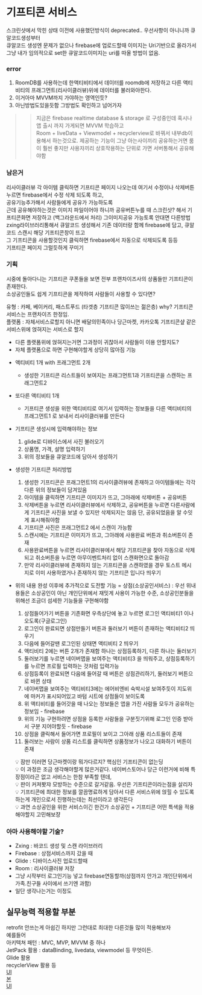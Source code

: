 # 기프티콘 서비스

스크린샷에서 막힌 상태 이전에 사용했던방식이 deprecated.. 우선사항이 아니니까 큐알코드생성부터  
큐알코드 생성엔 문제가 없으나 firebase에 업로드할때 이미지는 Uri기반으로 올라가서 그냥 내가 임의적으로 set한 큐알코드이미지는 uri를 따올 방법이 없음.  


### error
1. RoomDB를 사용하는데 한액티비티에서 데이터를 roomdb에 저장하고 다른 액티비티의 프래그먼트(리사이클러뷰)위에 데이터를 불러와야한다.
2. 이거아마 MVVM까지 가야하는 영역인듯? 
3. 아닌방법도있을듯함 그방법도 확인하고 넘어가자  
  >> 지금은 firebase realtime database & storage 로 구성중인데 혹시나 앱 출시 까지 가게되면 MVVM 학습하고  
    Room + liveData + Viewmodel + recyclerview로 바꿔서 내부db이용해서 하는것으로.
    제공하는 기능이 그냥 아는사이끼리 공유하는거면 룸이 훨씬 좋지만
    사용자끼리 상호작용하는 단위로 가면 서버통해서 공유해야함
    
    
### 남은거
리사이클러뷰 각 아이템 클릭하면 기프티콘 페이지 나오는데 여기서 수정이나 삭제버튼 누르면 firebase에서 수정 삭제 되도록 하고,  
공유기능추가해서 사람들에게 공유가 가능하도록  
근데 공유해야하는것은 이미지 파일이어야 하니까 공유버튼누를 때 스크린샷? 해서 기프티콘화면 저장하고 (백그라운드에서 처리) 그이미지공유 가능토록 안대면 다른방법  
zxing라이브러리통해서 큐알코드 생성해서 기존 데이터랑 함께 firebase에 담고, 큐알코드 스캔시 해당 기프티콘창이 뜨고  
그 기프티콘을 사용할것인지 클릭하면 firebase에서 자동으로 삭제되도록 등등  
기프티콘 페이지 그럴듯하게 꾸미기 

### 기획
시중에 돌아다니는 기프티콘 쿠폰들을 보면 전부 프랜차이즈사의 상품들만 기프티콘이 존재한다.  
소상공인들도 쉽게 기프티콘을 제작하여 사람들이 사용할 수 있다면?


유형 : 카페, 베이커리, 패스트푸드 (타겟층 기프티콘 많이쓰는 젊은층) why? 기프티콘 서비스는 프랜차이즈 한정임.  
플랫폼 : 자체서비스로할지 아니면 배달의민족이나 당근마켓, 카카오톡 기프티콘샾 같은 서비스위에 얹혀지는 서비스로 할지  
  - 다른 플랫폼위에 얹혀지는거면 그과정이 귀찮아서 사람들이 이용 안할지도?
  - 자체 플랫폼으로 하면 구현해야할게 상당히 많아짐 
기능
+ 액티비티 1개 with 프래그먼트 2개
  - 생성한 기프티콘 리스트들이 보여지는 프래그먼트1과 기프티콘을 스캔하는 프래그먼트2  
+ 또다른 액티비티 1개
  - 기프티콘 생성을 위한 액티비티로 여기서 입력하는 정보들을 다른 액티비티의 프래그먼트1 로 보내서 리사이클러뷰를 만든다     
+ 기프티콘 생성시에 입력해야하는 정보  
  1. glide로 디바이스에서 사진 불러오기
  2. 상품명, 가격, 설명 입력하기
  3. 위의 정보들을 큐알코드에 담아서 생성하기
+ 생성한 기프티콘 처리방법
  1. 생성한 기프티콘은 프래그먼트1의 리사이클려뷰에 존재하고 아이템들에는 각각 다른 위의 정보들이 담겨있음
  2. 아이템을 클릭하면 기프티콘 이미지가 뜨고, 그아래에 삭제버튼 + 공유버튼
  3. 삭제버튼을 누르면 리사이클러뷰에서 삭제하고, 공유버튼을 누르면 다른사람에게 기프티콘 사진을 보낼 수 있지만 삭제되지는 않음 단, 공유되었음을 알 수잇게 표시해줘야함
  4. 기프티콘 사진은 프래그먼트2 에서 스캔이 가능함
  5. 스캔시에는 기프티콘 이미지가 뜨고, 그아래에 사용완료 버튼과 취소버튼이 존재
  6. 사용완료버튼을 누르면 리사이클러뷰에서 해당 기프티콘을 찾아 자동으로 삭제되고 취소버튼을 누르면 아무이벤트처리 없이 스캔화면으로 돌아감
  7. 만약 리사이클러뷰에 존재하지 않는 기프티콘을 스캔하였을 경우 토스트 메시지로 이미 사용하였거나 존재하지 않는 기프티콘 입니다 띄우기
 

+ 위의 내용 완성 이후에 추가적으로 도전할 기능 = 상점(소상공인서비스)
  : 우선 위내용들은 소상공인이 아닌 개인단위에서 재밋게 사용이 가능한 수준, 소상공인분들을 위해선 조금더 섬세한 기능들을 구현해야함
  1. 상점들어가기 버튼을 기존화면 우측상단에 놓고 누르면 로그인 액티비티1 이나오도록(구글로그인)
  2. 로그인이 완료되면 상점만들기 버튼과 둘러보기 버튼이 존재하는 액티비티2 띄우기
  3. 다음에 들어갈땐 로그인된 상태면 액티비티 2 띄우기
  4. 액티비티 2에는 버튼 2개가 존재함 하나는 상점등록하기, 다른 하나는 둘러보기
  5. 둘러보기를 누르면 네이버맵을 보여주는 액티비티3 을 띄워주고, 상점등록하기를 누르면 프로필 입력하는 것처럼 입력가능
  6. 상점등록이 완료되면 다음에 들어갈 때 버튼은 상점관리하기, 둘러보기 버튼으로 바뀐 상태
  7. 네이버맵을 보여주는 액티비티3에는 에어비엔비 숙박시설 보여주듯이 지도위에 마커가 표시되어있고 바텀 시트에 상점들이 보이도록 
  8. 위 액티비티를 들어갓을 때 나오는 정보들은 앱을 가진 사람들 모두가 공유하는 정보임 - firebase
  9. 위의 기능 구현하려면 상점을 등록한 사람들을 구분짓기위해 로그인 인증 받아서 구분 지어야할듯 - firebase
  10. 상점을 클릭해서 들어가면 프로필이 보이고 그아래 상품 리스트들이 존재 
  11. 둘러보는 사람이 상품 리스트를 클릭하면 상품정보가 나오고 대화하기 버튼이 존재  
  
  💡 잠만 이러면 당근마켓이랑 뭐가다르지? 핵심인 기프티콘이 없는딩  
  💡 이 과정은 조금 생각해야할게 많은거같다. 네이버스토어나 당근 이런거에 비해 특장점이라곤 없고 서비스는 한참 부족할 텐데,  
  💡 판이 커져봣쟈 모방하는 수준으로 갈거같음. 우선은 기프티콘이라는점을 살리자  
  💡 기프티콘에 최대한 정보를 깔끔명료하게 담아서 다른 서비스위에 얹힐 수 있도록하는게 개인으로서 진행하는데는 최선이라고 생각든다  
  💡 과연 소상공인을 위한 서비스이긴 한건가 소상공인 + 기프티콘 어떤 특색을 적용해야할지 고민해보쟝
  
### 아마 사용해야할 기술?
+ Zxing : 바코드 생성 및 스캔 라이브러리
+ Firebase : 상점서비스까지 갔을 때
+ Glide : 디바이스사진 업로드할때
+ Room : 리사이클러뷰 저장
+ 그냥 시작부터 로그인기능 넣고 firebase연동할까(상점까지 안가고 개인단위에서 가족.친구들 사이에서 쓰기엔 과함)
+ 일단 생각나는거는 이정도

  
## 실무능력 적용할 부분
retrofit 안쓰는게 아쉽긴 하지만 그런대로 최대한 다른것들 많이 적용해보자  
예를들어  
아키텍쳐 패턴 : MVC, MVP, MVVM 중 하나  
JetPack 활용 : dataBinding, livedata, viewmodel 등 무엇이든.  
Glide 활용  
recyclerView 활용 등  
[UI](https://play.google.com/store/apps/details?id=com.zlgoon.dailycafe)  
[본](http://www.zlgoon.co.kr/)  
[UI](https://www.behance.net/gallery/85889397/NyamNyam-Foodie-Bucket-List-App)


